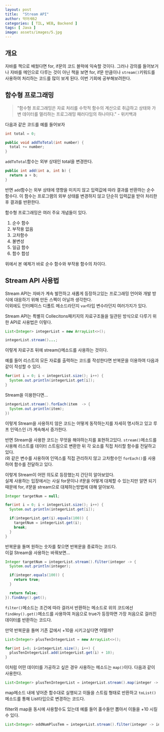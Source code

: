 ```yaml
---
layout: post
title:  "Stream API"
author: 악어새62
categories: [ TIL, WEB, Backend ]
tags: [ Java ]
image: assets/images/5.jpg
---
```

## 개요

자바를 책으로 배웠다면 for, if문의 코드 블럭에 익숙할 것이다. 그러나 강의를 들어보거나 자바를 메인으로 다루는 것이 아닌 책을 보면 for, if문 만큼이나 `stream()`키워드를 사용하여 처리하는 코드를 많이 보게 된다. 이번 기회에 공부해보려한다.

## 함수형 프로그래밍

> "함수형 프로그래밍은 자료 처리를 수학적 함수의 계산으로 취급하고 상태와 가변 데이터를 멀리하는 프로그래밍 패러다임의 하나이다." - 위키백과

다음과 같은 코드를 예를 들어보자
```java
int total = 0;

public void addToTotal(int number) {
  total += number;
}
```
`addToTotal`함수는 외부 상태인 total을 변경한다.  
```java
public int add(int a, int b) {
  return a + b;
}
```
반면 `add`함수는 외부 상태에 영향을 미치지 않고 입력값에 따라 결과를 반환하는 순수 함수다.
이 함수는 프로그램의 외부 상태를 변경하지 않고 단순히 입력값을 받아 처리한 후 결과를 반환한다.

함수형 프로그래밍은 여러 주요 개념들이 있다.

1. 순수 함수
2. 부작용 없음
3. 고차함수
4. 불변성
5. 일급 함수
6. 함수 합성

위에서 본 예제가 바로 순수 함수와 부작용 함수의 차이다. 

## Stream API 사용법

Stream API는 자바가 계속 발전하고 새롭게 등장하고있는 프로그래밍 언어와 개발 방식에 대응하기 위해 만든 스펙이 아닐까 생각한다.  
이외에도 인터페이스 디폴트 메소드라던지 `var`타입 변수라던지 여러가지가 있다.

Stream API는 특별히 Collecitons패키지의 자료구조들을 일관된 방식으로 다루기 위한 API로 
사용법은 이렇다.
```java
List<Integer> integerList = new ArrayList<>();

integerList.stream()...;
```
이렇게 자료구조 뒤에 stream()메소드를 사용하는 것이다.

예를 들어 리스트의 모든 자료를 출력하는 코드를 작성한다면 반복문을 이용하여 다음과 같이 작성할 수 있다.

```java
for(int i = 0; i < integerList.size(); i++) {
  System.out.println(integerList.get[i]);
}
```
Stream을 이용한다면...
```java
integerList.stream().forEach(item  -> {
  System.out.println(item);
})
```
이렇게 Stream을 사용하지 않은 코드는 어떻게 동작하는지를 자세히 명시하고 있고 루프 인덱스인 i가 계속해서 증가한다.

반면 Stream을 사용한 코드는 무엇을 해야하는지를 표현하고있다. `stream()`메소드를 사용해 리스트를 데이터 스트림으로 변환한 뒤 각 요소를 직접 처리할 함수를 전달하고 있다.  
i와 같은 변수를 사용하여 인덱스를 직접 관리하지 않고 고차함수인 `forEach()`를 사용하여 함수를 전달하고 있다.

이렇게 Stream이 어떤 의도로 등장했는지 간단히 알아보았다.   
실제 사용하는 입장에서는 사실 for문이나 if문을 어떻게 대체할 수 있는지만 알면 되기 때문에 for, if문을 stream으로 대체하는방법에 대해 알아보자.

```java
Integer targetNum = null;

for(int i = 0; i < integerList.size(); i++) {
  System.out.println(integerList.get[i]);

  if(integerList.get(i).equals(100)) {
    targetNum = integerList.get(i);
    break;
  }
}
```
반복문을 돌며 원하는 숫자를 찾으면 반복문을 종료하는 코드다.  
이걸 Stream을 사용하는 바꿔보면...
```java
Integer targetNum = integerList.stream().filter(integer -> {
  System.out.println(integer);

  if(integer.equals(100)) {
    return true;
  }

  return false;
}).findAny().get();
```
`filter()`메소드는 조건에 따라 걸러서 반환하는 메소드로 위의 코드에선 `findAny().get()`메소드를 사용하여 처음으로 true가 등장하면 가장 처음으로 걸러진 데이터를 반환하는 코드다.

만약 반복문을 돌며 기존 값에서 +10을 시키고싶다면 어떨까?
```java
List<Integer> plusTenIntegerList = new ArrayList<>();

for(int i=0; i<integerList.size(); i++) {
  plusTenIntegerList.add(integerList.get(i) + 10);
}
```
이처럼 어떤 데이터를 가공하고 싶은 경우 사용하는 메소드는 `map()`이다. 다음과 같이 사용한다.
```java
List<Integer> plusTenIntegerList = integerList.stream().map(integer -> integer + 10).toList();
```
map메소드 내에 넣어준 함수대로 실행되고 이들을 스트림 형태로 반환하고 `toList()`메소드를 통해 List타입으로 변경하는 코드다.

filter와 map을 동시에 사용할수도 있는데 예를 들어 홀수들만 뽑아서 이들을 +10 시킬 수 있다.

```java
List<Integer> oddNumPlusTem = integerList.stream().filter(integer -> integer % 2 !=0).map(integer -> integer + 10).toList();
```